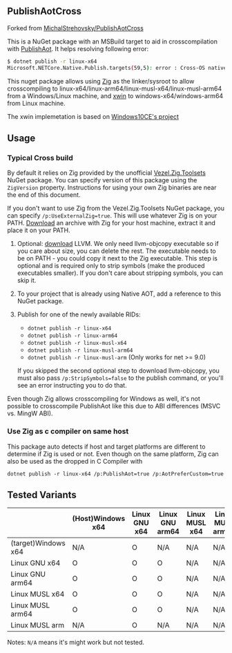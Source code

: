 PublishAotCross
---

Forked from [MichalStrehovsky/PublishAotCross](https://github.com/MichalStrehovsky/PublishAotCross "")

This is a NuGet package with an MSBuild target to aid in crosscompilation with [PublishAot](https://learn.microsoft.com/en-us/dotnet/core/deploying/native-aot/). It helps resolving following error:

```sh
$ dotnet publish -r linux-x64
Microsoft.NETCore.Native.Publish.targets(59,5): error : Cross-OS native compilation is not supported.
```

This nuget package allows using [Zig](https://ziglang.org/) as the linker/sysroot to allow crosscompiling to linux-x64/linux-arm64/linux-musl-x64/linux-musl-arm64 from a Windows/Linux machine, and [xwin](https://github.com/Jake-Shadle/xwin "") to windows-x64/windows-arm64 from Linux machine.

The xwin implemetation is based on [Windows10CE's project](https://github.com/Windows10CE/PublishAotCrossXWin/tree/master "")

## Usage

### Typical Cross build

By default it relies on Zig provided by the unofficial [Vezel.Zig.Toolsets](https://github.com/vezel-dev/zig-toolsets) NuGet package. You can specify version of this package using the `ZigVersion` property. Instructions for using your own Zig binaries are near the end of this document.

If you don't want to use Zig from the Vezel.Zig.Toolsets NuGet package, you can specify `/p:UseExternalZig=true`. This will use whatever Zig is on your PATH. [Download](https://ziglang.org/download/) an archive with Zig for your host machine, extract it and place it on your PATH.

1. Optional: [download](https://releases.llvm.org/) LLVM. We only need llvm-objcopy executable so if you care about size, you can delete the rest. The executable needs to be on PATH - you could copy it next to the Zig executable. This step is optional and is required only to strip symbols (make the produced executables smaller). If you don't care about stripping symbols, you can skip it.

2. To your project that is already using Native AOT, add a reference to this NuGet package.

3. Publish for one of the newly available RIDs:
    * `dotnet publish -r linux-x64`
    * `dotnet publish -r linux-arm64`
    * `dotnet publish -r linux-musl-x64`
    * `dotnet publish -r linux-musl-arm64`
    * `dotnet publish -r linux-musl-arm` (Only works for net >= 9.0)

    If you skipped the second optional step to download llvm-objcopy, you must also pass `/p:StripSymbols=false` to the publish command, or you'll see an error instructing you to do that.

Even though Zig allows crosscompiling for Windows as well, it's not possible to crosscompile PublishAot like this due to ABI differences (MSVC vs. MingW ABI).

### Use Zig as c compiler on same host

This package auto detects if host and target platforms are different to determine if Zig is used or not. Even though on the same platform, Zig can also be used as the dropped in C Compiler with

```
dotnet publish -r linux-x64 /p:PublishAot=true /p:AotPreferCustom=true
```

## Tested Variants

|                    |(Host)Windows x64|Linux GNU x64|Linux GNU arm64|Linux MUSL x64|Linux MUSL arm64|
|--------------------|-----------------|-------------|---------------|--------------|----------------|
|(target)Windows x64 |N/A              |O            |N/A            |N/A           |N/A             |
|Linux GNU x64       |O                |O            |O              |N/A           |N/A             |
|Linux GNU arm64     |O                |O            |O              |N/A           |N/A             |
|Linux MUSL x64      |O                |O            |O              |N/A           |N/A             |
|Linux MUSL arm64    |O                |O            |O              |N/A           |N/A             |
|Linux MUSL arm      |N/A              |O            |N/A            |N/A           |N/A             |

Notes: `N/A` means it's might work but not tested.

